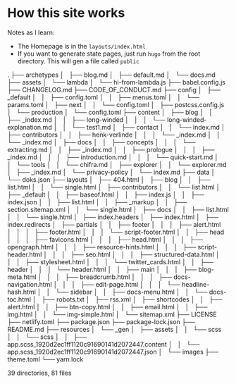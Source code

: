 # How this site works

Notes as I learn:

* The Homepage is in the `layouts/index.html`
* If you want to generate state pages, just run `hugo` from the root directory. This will gen a file called `public`

.
├── archetypes
│   ├── blog.md
│   ├── default.md
│   └── docs.md
├── assets
│   └── lambda
│       └── hi-from-lambda.js
├── babel.config.js
├── CHANGELOG.md
├── CODE_OF_CONDUCT.md
├── config
│   ├── _default
│   │   ├── config.toml
│   │   ├── menus.toml
│   │   └── params.toml
│   ├── next
│   │   └── config.toml
│   ├── postcss.config.js
│   └── production
│       └── config.toml
├── content
│   ├── blog
│   │   ├── _index.md
│   │   ├── long-winded
│   │   │   └── long-winded-explanation.md
│   │   └── test1.md
│   ├── contact
│   │   └── index.md
│   ├── contributors
│   │   ├── henk-verlinde
│   │   │   └── _index.md
│   │   └── _index.md
│   ├── docs
│   │   ├── concepts
│   │   │   └── extracting.md
│   │   ├── _index.md
│   │   ├── prologue
│   │   │   ├── _index.md
│   │   │   ├── introduction.md
│   │   │   └── quick-start.md
│   │   └── tools
│   │       └── chifra.md
│   ├── explorer
│   │   └── explorer.md
│   ├── _index.md
│   └── privacy-policy
│       └── index.md
├── data
│   └── doks.json
├── layouts
│   ├── 404.html
│   ├── blog
│   │   ├── list.html
│   │   └── single.html
│   ├── contributors
│   │   └── list.html
│   ├── _default
│   │   ├── baseof.html
│   │   ├── index.js
│   │   ├── index.json
│   │   ├── list.html
│   │   ├── _markup
│   │   ├── section.sitemap.xml
│   │   └── single.html
│   ├── docs
│   │   ├── list.html
│   │   └── single.html
│   ├── index.headers
│   ├── index.html
│   ├── index.redirects
│   ├── partials
│   │   ├── footer
│   │   │   ├── alert.html
│   │   │   ├── footer.html
│   │   │   └── script-footer.html
│   │   ├── head
│   │   │   ├── favicons.html
│   │   │   ├── head.html
│   │   │   ├── opengraph.html
│   │   │   ├── resource-hints.html
│   │   │   ├── script-header.html
│   │   │   ├── seo.html
│   │   │   ├── structured-data.html
│   │   │   ├── stylesheet.html
│   │   │   └── twitter_cards.html
│   │   ├── header
│   │   │   └── header.html
│   │   ├── main
│   │   │   ├── blog-meta.html
│   │   │   ├── breadcrumb.html
│   │   │   ├── docs-navigation.html
│   │   │   ├── edit-page.html
│   │   │   └── headline-hash.html
│   │   └── sidebar
│   │       ├── docs-menu.html
│   │       └── docs-toc.html
│   ├── robots.txt
│   ├── rss.xml
│   ├── shortcodes
│   │   ├── alert.html
│   │   ├── btn-copy.html
│   │   ├── email.html
│   │   ├── img.html
│   │   └── img-simple.html
│   └── sitemap.xml
├── LICENSE
├── netlify.toml
├── package.json
├── package-lock.json
├── README.md
├── resources
│   └── _gen
│       ├── assets
│       │   └── scss
│       │       └── scss
│       │           ├── app.scss_1920d2ec1ff1120c91690141d2072447.content
│       │           └── app.scss_1920d2ec1ff1120c91690141d2072447.json
│       └── images
├── theme.toml
└── yarn.lock

39 directories, 81 files
